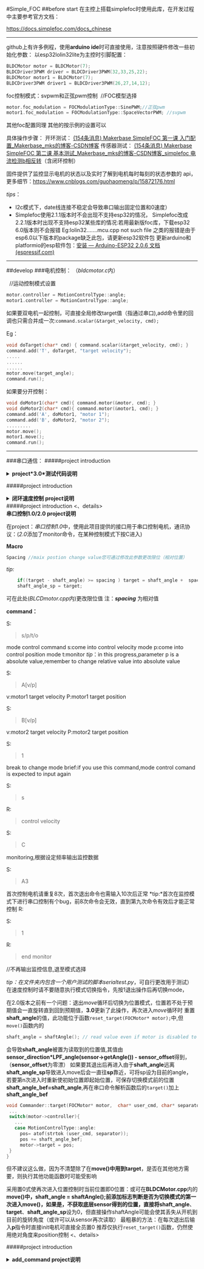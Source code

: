 #Simple_FOC
##before start
在主控上搭载simplefoc时使用此库，在开发过程中主要参考官方文档：

https://docs.simplefoc.com/docs_chinese

---
github上有许多例程，使用**arduino ide**时可直接使用，注意按照硬件修改一些初始化参数：
以esp32lolin32lite为主控时引脚配置：
```c++
BLDCMotor motor = BLDCMotor(7);
BLDCDriver3PWM driver = BLDCDriver3PWM(32,33,25,22);
BLDCMotor motor1 = BLDCMotor(7);
BLDCDriver3PWM driver1 = BLDCDriver3PWM(26,27,14,12);
```
foc控制模式：svpwm和正弦pwm控制
 //FOC模型选择
``` c++
motor.foc_modulation = FOCModulationType::SinePWM;//正弦pwm
motor1.foc_modulation = FOCModulationType::SpaceVectorPWM; //svpwm
```
其他foc配置同理
其他的按示例的设置可以

具体操作步骤：
开环测试：
[(154条消息) Makerbase SimpleFOC 第一课 入门配置_Makerbase_mks的博客-CSDN博客](https://blog.csdn.net/gjy_skyblue/article/details/115353908)
传感器测试：
[(154条消息) Makerbase SimpleFOC 第二课 基本测试_Makerbase_mks的博客-CSDN博客_simplefoc 电流检测b相反转](https://blog.csdn.net/gjy_skyblue/article/details/115390824?spm=1001.2101.3001.6650.10&utm_medium=distribute.pc_relevant.none-task-blog-2~default~BlogCommendFromBaidu~Rate-10-115390824-blog-115353908.pc_relevant_3mothn_strategy_and_data_recovery&depth_1-utm_source=distribute.pc_relevant.none-task-blog-2~default~BlogCommendFromBaidu~Rate-10-115390824-blog-115353908.pc_relevant_3mothn_strategy_and_data_recovery&utm_relevant_index=11)（含闭环控制）

固件提供了监控显示电机的状态以及实时了解到电机每时每刻的状态参数的 api，更多细节：https://www.cnblogs.com/guohaomeng/p/15872176.html

*tips*：
*   I2c模式下，date线连接不稳定会导致串口输出固定位置和0速度）
*   Simplefoc使用2.1.1版本时不会出现不支持esp32的情况，
Simplefoc改成2.2.1版本时出现不支持esp32某些库的情况:若用最新版foc库，下载esp32 6.0版本则不会报错
Eg:lolin32.......mcu.cpp not such file 之类的报错是由于esp6.0以下版本的package缺乏此包，请更新esp32软件包
更新arduino和platformio的esp软件包：[安装 — Arduino-ESP32 2.0.6 文档 (espressif.com)](https://docs.espressif.com/projects/arduino-esp32/en/latest/installing.html)

---
##develop
###电机控制：
（*bldcmotor.c*内）


  //运动控制模式设置
```c++
motor.controller = MotionControlType::angle;
motor1.controller = MotionControlType::angle;
```
如果要双电机一起控制，可直接全局修改target值（指通过串口),add命令里的回调也只需合并成一次:```command.scalar(&target_velocity, cmd);```

Eg：
```c++
void doTarget(char* cmd) { command.scalar(&target_velocity, cmd); }
command.add('T', doTarget, "target velocity");
.....
......
......
motor.move(target_angle);
command.run();
```
如果要分开控制：
```c++
void doMotor1(char* cmd){ command.motor(&motor, cmd); }
void doMotor2(char* cmd){ command.motor(&motor1, cmd); }
command.add('A', doMotor1, "motor 1");
command.add('B', doMotor2, "motor 2");
.........
motor.move();
motor1.move();
command.run();
```
---
###串口通信：
#####project introduction

<details>
<summary><b>project*3.0*测试代码说明</b></summary>

<br/>

串口发送：
S：
>？

(询问有什么指令可用,串口将列出可用指令，如下面的M即为可用指令（请忽略aaa及into等:joy:，仅做测试用））
R：
>aaa 
intorun
M:motion control

S:
>M
R:
>aaa
intorun
intomotion
intotarget
intomotion
intotarget

S:
>ME0 

（停用电机）

R:
>aaa
intorun
intomotion
Status: 0
intomotion
Status: 0

S:
>ME1

（启用电机）

R:
>aaa
intorun
intomotion
Status: 1
intomotion
Status: 1

S:
>MC1

R:
>aaa
intorun
intomotion
Motion:vel
intomotion
Motion:vel

S:
>M40 

（控制速度）

R:
>aaa
intorun
intomotion
intotarget
set the target
Target: 40.000
intomotion
intotarget
set the target
Target: 40.000
</details>






#####project introduction

<details>
<summary><b>闭环速度控制 project说明</b></summary>
在给出的project：*闭环速度控制*中，使用以下命令进行串口控制

S:
>?

(列出可选命令）
R:
>A:motor 1
B:motor 2

S:
>A3 

（控制电机1速度）

R:
>aaa
intorun
intomoto
intotarget
set the target
Target: 3.000

S:
>B4 

（控制电机2速度）
R:
>aaa
intorun
intomoto
intotarget
set the target
Target: 4.000

*tips*：
+ （通过串口控制位置同理，其实foc控制的目标值可从串口数据解析得，```commander.scalar(&variable,cmd)```函数即把串口接受的解析后传给variable（详细见*cummunication*里的*command*文件），改变
+ 每次重启当前position会变回0
+ 互控时，5的数值是比较合适的
    ```c++
    motor.move( 5*(motor1.shaft_angle - motor.shaft_angle));
    motor1.move( 5*(motor.shaft_angle - motor1.shaft_angle));
    ```

</details>
#####project introduction
<、details>

<summary><b>串口控制1.0/2.0 project说明</b></summary>

在project：*串口控制1.0*中，使用此项目提供的接口用于串口控制电机，通讯协议：(*2.0*添加了monitor命令，在某种控制模式下按C进入)

**Macro**
```c++
Spacing //maix postion change value您可通过修改此参数更改限位（相对位置）
```
*tip:*
```c++
    if((target - shaft_angle) >= spacing ) target = shaft_angle +  spacing; //limit motor_angle change value限制位置改变值(spacing为相对值)
    shaft_angle_sp = target;
```
可在此处(*BLCDmotor.cpp*内)更改限位值 注：***spacing*** 为相对值

**command：**

S:
>s/p/t/o

mode control command
s:come into control velocity mode 
p:come into control position mode
t:monitor
*tip*：in this progress,parameter p is a absolute value,remember to change relative value into absolute value 

S:
>A[v/p]

v:motor1 target velocity
P:motor1 target position

S:
>B[v/p]

v:motor2 target velocity
P:motor2 target position

S:
>1

break to change mode
brief:if you use this command,mode control comand is expected to input again

S:
>s

R:
>control velocity

S:
>C

monitoring,根据设定频率输出监控数据

S:

>A3

首次控制电机请重复8次，首次退出命令也需输入10次后正常
*tip:*首次在监控模式下进行串口控制有个bug，前8次命令会无效，直到第九次命令有效后才能正常控制
R:
>

S:
>1

R:
>end monitor

//不再输出监控信息,退至模式选择

*tip：*在文件夹内包含一个用户测试的脚本*serialtest.py*，可自行更改用于测试）
在速度控制时请不要随意执行模式切换指令，先按1退出操作后再切换mode，


在2.0版本之前有一个问题：退出*move*循环后切换为位置模式，位置若不处于预期值会一直旋转直到回到预期值，**3.0**更新了此操作，再次进入*move*循环时
重置**shaft_angle**的值，此功能位于函数```reset_target(FOCMotor* motor);```中,但```move()```函数内的
```c++
shaft_angle = shaftAngle(); // read value even if motor is disabled to keep the monitoring updated but not in openloop mode
```
 会导致**shaft_angle**被置为读取到的位置值,其值由**sensor_direction*LPF_angle(sensor->getAngle()) - sensor_offset**得到，（**sensor_offset**为零漂）
 如果要其退出后再进入由于**shaft_angle**远离**shaft_angle_sp**导致进入move后会一直往**sp**靠近，可将sp设为目前的angle，
 若要第n次进入时重新使初始位置即起始位置，可保存切换模式前的位置**shaft_angle_bef=shaft_angle**,再在串口命令解析函数后的```target()```加上**shaft_angle_bef**
 ```c++
 void Commander::target(FOCMotor* motor,  char* user_cmd, char* separator){
  ...
  switch(motor->controller){
    ...
    case MotionControlType::angle:
      pos= atof(strtok (user_cmd, separator));
      pos += shaft_angle_bef;
      motor->target = pos;
  }
 }
 ```
 但不建议这么做，因为不清楚除了在**move()**中用到**target**，是否在其他地方需要，则执行其他功能函数时可能受影响

采用置0式使再次进入位置控制时当前位置即0位置：或可在**BLDCMotor.cpp**内的**move()**中，**shaft_angle = shaftAngle();**前添加标志判断是否为切换模式的第一次进入**move()**，如果是，不获取底层sensor得到的位置，直接将**shaft_angle**、**target**、**shaft_angle_sp**设为0，但直接操作shaftAngle可能会使其丢失从开机到目前的旋转角度（或许可以从sensor再次读取）
最粗暴的方法：在每次退出后输入**p**指令时直接init电机可直接全员置0
推荐仅执行```reset_target()```函数，仍然使用绝对角度来position控制
<、details>

#####project introduction
<details>
<summary><b>add_command project说明</b></summary>
project：addcommand给出了添加可用命令的demo
*command.cpp*文件里引出了很多控制接口，但需通过回调函数引出到用户串口控制
如:pid函数：
```c++
void onPid(char* cmd){ commander.pid(&pid,cmd); }
commander.add('C',onPid,"my pid");
```
(添加此回调函数在main)
记得初始化相应的操作对象
如:电机初始化：
```c++
BLDCMotor motor1 = BLDCMotor(7);
```
串口通讯:
S：
>CP 

获取 P 增益

R:
> P:1.0

S：
>CD0.05

设置 D 增益

R:
>D: 0.05

*tip：*
```Serial.print(sensor.getAngle());```以及```motor.monitor();```都能用于获取相关数据，但会影响控制的主循环，为了在主循环函数中顺着```move()```函数调用，```motor.monitor() ```,如果要使用```monitor()```为尽量减少对主循环的影响，可降低采样率```motor.monitor_downsample = 1000;```(默认值为10),此值表示每100次执行monitor函数才有一次输出。
默认情况下，监控的变量为**target**,**voltage.q**,**velocity**,**angle**，(即对应下面的宏 **_MON_TARGET**）可在初始化时设置
```c++
  motor.monitor_variables = _MON_TARGET | _MON_VEL | _MON_ANGLE;
  motor.monitor_downsample = 1200;
  motor1.monitor_variables = _MON_TARGET | _MON_VEL | _MON_ANGLE;
  motor1.monitor_downsample = 1200;
```
</details>